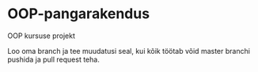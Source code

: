 # OOP-pangarakendus
OOP kursuse projekt

Loo oma branch ja tee muudatusi seal, kui kõik töötab võid master branchi pushida ja pull request teha.
